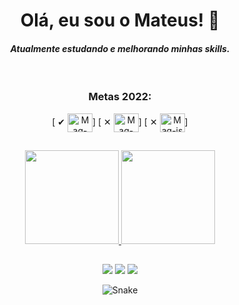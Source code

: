 ### <h1 align="center"> Olá, eu sou o Mateus! 👋</h1>

*<h4 align="center">Atualmente estudando e melhorando minhas skills.</h4>*

 <div style="display: inline_block" align="center"><br>
  <h3 align="center">Metas 2022:</h3>
  [ ✔ <img align="center" alt="Mag-py" height="30" width="40" src="https://cdn.jsdelivr.net/gh/devicons/devicon/icons/python/python-original.svg">]
  [ ✕ <img align="center" alt="Mag-html" height="30" width="40" src="https://cdn.jsdelivr.net/gh/devicons/devicon/icons/html5/html5-original.svg">]
  [ ✕ <img align="center" alt="Mag-js" height="30" width="40" src="https://cdn.jsdelivr.net/gh/devicons/devicon/icons/javascript/javascript-original.svg">]
 </div>

##

<div align="center">
  <a href="https://github.com/MagicSchneider">
  <img height="150em" src="https://github-readme-stats.vercel.app/api?username=MagicSchneider&show_icons=true&theme=react&include_all_commits=true&count_private=true"/>
  <img height="150em" src="https://github-readme-stats.vercel.app/api/top-langs/?username=MagicSchneider&layout=compact&langs_count=7&theme=react">
</div>
  
 ##
  
<div align="center">
  <a href="https://discord.gg/BVApt3WGPf" target="_blank"><img src="https://img.shields.io/badge/Discord-7289DA?style=for-the-badge&logo=discord&logoColor=white" target="_blank"></a>
  <a href="https://www.linkedin.com/in/mateus-schneider-01/" target="_blank"><img src="https://img.shields.io/badge/LinkedIn-0077B5?style=for-the-badge&logo=linkedin&logoColor=white" target="_blank"></a>
  <a href="https://www.instagram.com/lost_schneider/" target="_blank"><img src="https://img.shields.io/badge/Instagram-E4405F?style=for-the-badge&logo=instagram&logoColor=white" target="_blank"></a>
 
 ![Snake](https://github.com/MagicSchneider/MagicSchneider/blob/output/github-contribution-grid-snake.svg)
</div>
